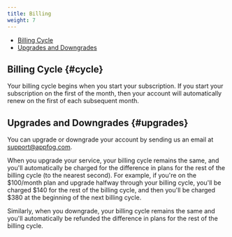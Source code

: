 ```yaml
---
title: Billing
weight: 7
---
```


* [Billing Cycle](#cycle)
* [Upgrades and Downgrades](#upgrades)

## Billing Cycle {#cycle}

Your billing cycle begins when you start your subscription. If you start your subscription on the first of the month, then your account will automatically renew on the first of each subsequent month. 

## Upgrades and Downgrades {#upgrades}

You can upgrade or downgrade your account by sending us an email at [support@appfog.com](mailto:support@appfog.com).

When you upgrade your service, your billing cycle remains the same, and you'll automatically be charged for the difference in plans for the rest of the billing cycle (to the nearest second). For example, if you're on the $100/month plan and upgrade halfway through your billing cycle, you'll be charged $140 for the rest of the billing cycle, and then you'll be charged $380 at the beginning of the next billing cycle.

Similarly, when you downgrade, your billing cycle remains the same and you'll automatically be refunded the difference in plans for the rest of the billing cycle. 
